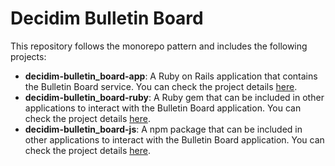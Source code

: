 # Decidim Bulletin Board

This repository follows the monorepo pattern and includes the following projects:

- **decidim-bulletin_board-app**: A Ruby on Rails application that contains the Bulletin Board service. You can check the project details [here](https://github.com/decidim/decidim-bulletin-board/blob/master/decidim-bulletin_board-app/README.md).
- **decidim-bulletin_board-ruby**: A Ruby gem that can be included in other applications to interact with the Bulletin Board application. You can check the project details [here](https://github.com/decidim/decidim-bulletin-board/blob/master/decidim-bulletin_board-ruby/README.md).
- **decidim-bulletin_board-js**: A npm package that can be included in other applications to interact with the Bulletin Board application. You can check the project details [here](https://github.com/decidim/decidim-bulletin-board/blob/master/decidim-bulletin_board-js/README.md).
